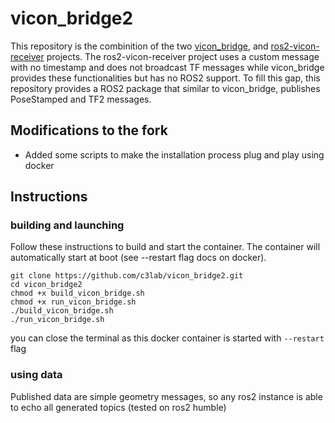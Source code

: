 # vicon_bridge2
This repository is the combinition of the two [vicon_bridge](https://github.com/ethz-asl/vicon_bridge), and [ros2-vicon-receiver](https://github.com/OPT4SMART/ros2-vicon-receiver) projects. The ros2-vicon-receiver project uses a custom message with no timestamp and does not broadcast TF messages while vicon_bridge provides these functionalities but has no ROS2 support. To fill this gap, this repository provides a ROS2 package that similar to vicon_bridge, publishes PoseStamped and TF2 messages. 

## Modifications to the fork
- Added some scripts to make the installation process plug and play using docker

## Instructions

### building and launching
Follow these instructions to build and start the container. The container will automatically start at boot (see --restart flag docs on docker).

```
git clone https://github.com/c3lab/vicon_bridge2.git
cd vicon_bridge2
chmod +x build_vicon_bridge.sh
chmod +x run_vicon_bridge.sh
./build_vicon_bridge.sh
./run_vicon_bridge.sh
```
you can close the terminal as this docker container is started with ```--restart``` flag

### using data

Published data are simple geometry messages, so any ros2 instance is able to echo all generated topics (tested on ros2 humble)